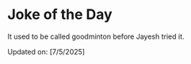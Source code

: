 # Joke of the Day

<!-- #joke -->
It used to be called goodminton before Jayesh tried it.

Updated on: [7/5/2025]
<!-- #jokeEnd -->